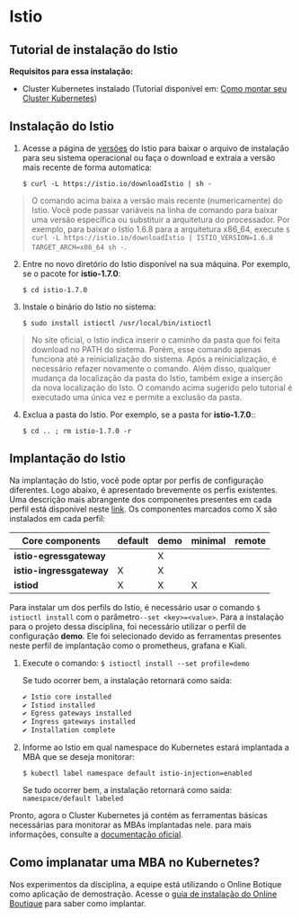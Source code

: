 # Istio

## Tutorial de instalação do Istio

**Requisitos para essa instalação:**
* Cluster Kubernetes instalado (Tutorial disponível em: [Como montar seu Cluster Kubernetes](docs/Kubernetes.md))



## Instalação do Istio


1.  Acesse a página de [versões](https://github.com/istio/istio/releases) do Istio para baixar o arquivo de instalação 
    para seu sistema operacional ou faça o download e extraia a versão mais recente de forma automatica:

      `$ curl -L https://istio.io/downloadIstio | sh -`

> O comando acima baixa a versão mais recente (numericamente) do Istio. Você pode passar variáveis na linha de comando 
para baixar uma versão específica ou substituir a arquitetura do processador. Por exemplo, para baixar o Istio 1.6.8 para 
a arquitetura x86_64, execute `$ curl -L https://istio.io/downloadIstio | ISTIO_VERSION=1.6.8 TARGET_ARCH=x86_64 sh -`.

2. Entre no novo diretório do Istio disponível na sua máquina. Por exemplo, se o pacote for **istio-1.7.0**:

      `$ cd istio-1.7.0`

3.  Instale o binário do Istio no sistema:

      `$ sudo install istioctl /usr/local/bin/istioctl`

> No site oficial, o Istio indica inserir o caminho da pasta que foi feita download no PATH do sistema. Porém, esse
comando apenas funciona até a reinicialização do sistema. Após a reinicialização, é necessário refazer novamente o comando. 
Além disso, qualquer mudança da localização da pasta do Istio, também exige a inserção da nova localização do Isto. O comando acima
sugerido pelo tutorial é executado uma única vez e permite a exclusão da pasta. 

4.  Exclua a pasta do Istio. Por exemplo, se a pasta for **istio-1.7.0**::

      `$ cd .. ; rm istio-1.7.0 -r`

## Implantação do Istio

Na implantação do Istio, você pode optar por perfis de configuração diferentes. Logo abaixo, é apresentado brevemente os perfis existentes. 
Uma descrição mais abrangente dos componentes presentes em cada perfil está disponível neste [link](https://istio.io/latest/docs/setup/additional-setup/config-profiles/). 
Os componentes marcados como X são instalados em cada perfil:

| **Core components** | default | demo | minimal | remote |
| ------ | ------ | ------ | ------ | ------ |
| **istio-egressgateway** |   | X |  |  | 
| **istio-ingressgateway** | X | X |  |  |
| **istiod** | X | X | X |  | 

Para instalar um dos perfils do Istio, é necessário usar o comando `$ istioctl install` com o parâmetro`--set <key>=<value>`. 
Para a instalação para o projeto dessa disciplina, foi necessário utilizar o perfil de configuração **demo**. 
Ele foi selecionado devido as ferramentas presentes neste perfil de implantação como o prometheus, grafana e Kiali.

1. Execute o comando: 
      `$ istioctl install --set profile=demo`

     Se tudo ocorrer bem, a instalação retornará como saida: 
     ```bash
     ✔ Istio core installed
     ✔ Istiod installed
     ✔ Egress gateways installed
     ✔ Ingress gateways installed
     ✔ Installation complete
     ```
2. Informe ao Istio em qual namespace do Kubernetes estará implantada a MBA que se deseja monitorar: 

     `$ kubectl label namespace default istio-injection=enabled`

     Se tudo ocorrer bem, a instalação retornará como saida:  
     ```namespace/default labeled```

Pronto, agora o Cluster Kubernetes já contém as ferramentas básicas necessárias para monitorar as MBAs implantadas nele.
para mais informações, consulte a [documentação oficial](https://istio.io/latest/docs/setup/getting-started/).

## Como implanatar uma MBA no Kubernetes?

Nos experimentos da disciplina, a equipe está utilizando o Online Botique como aplicação de demostração. 
Acesse o [guia de instalação do Online Boutique](docs/OnlineBoutique.md) para saber como implantar.